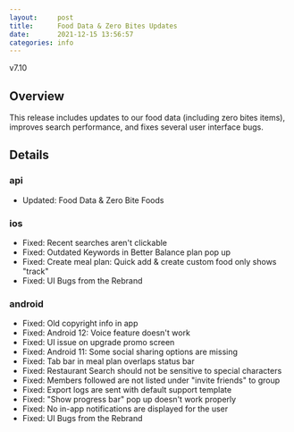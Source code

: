 ```yaml
---
layout:     post
title:      Food Data & Zero Bites Updates
date:       2021-12-15 13:56:57
categories: info
---
```


v7.10

## Overview
This release includes updates to our food data (including zero bites items), improves search performance, and fixes several user interface bugs. 

## Details
### api
* Updated: Food Data & Zero Bite Foods

### ios
* Fixed: Recent searches aren't clickable
* Fixed: Outdated Keywords in Better Balance plan pop up
* Fixed: Create meal plan: Quick add & create custom food only shows "track"
* Fixed: UI Bugs from the Rebrand

### android
* Fixed: Old copyright info in app
* Fixed: Android 12: Voice feature doesn't work
* Fixed: UI issue on upgrade promo screen
* Fixed: Android 11: Some social sharing options are missing
* Fixed: Tab bar in meal plan overlaps status bar
* Fixed: Restaurant Search should not be sensitive to special characters
* Fixed: Members followed are not listed under "invite friends" to group
* Fixed: Export logs are sent with default support template
* Fixed: "Show progress bar" pop up doesn't work properly
* Fixed: No in-app notifications are displayed for the user
* Fixed: UI Bugs from the Rebrand
